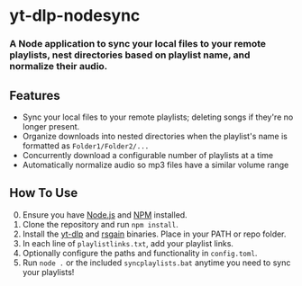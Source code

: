 # yt-dlp-nodesync

### A Node application to sync your local files to your remote playlists, nest directories based on playlist name, and normalize their audio.

## Features
- Sync your local files to your remote playlists; deleting songs if they're no longer present.
- Organize downloads into nested directories when the playlist's name is formatted as `Folder1/Folder2/...`
- Concurrently download a configurable number of playlists at a time
- Automatically normalize audio so mp3 files have a similar volume range

## How To Use
0. Ensure you have [Node.js](https://nodejs.org) and [NPM](https://www.npmjs.com) installed.
1. Clone the repository and run `npm install`.
2. Install the [yt-dlp](https://github.com/yt-dlp/yt-dlp/releases) and [rsgain](https://github.com/complexlogic/rsgain/releases) binaries. Place in your PATH or repo folder.
3. In each line of `playlistlinks.txt`, add your playlist links.
4. Optionally configure the paths and functionality in `config.toml`.
5. Run `node .` or the included `syncplaylists.bat` anytime you need to sync your playlists!